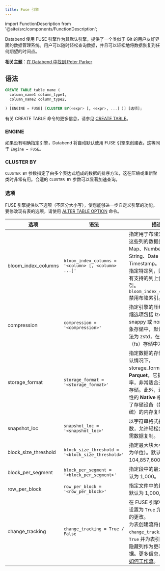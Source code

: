 ```yaml
---
title: Fuse 引擎
---
```

import FunctionDescription from '@site/src/components/FunctionDescription';

<FunctionDescription description="引入或更新：v1.2.223"/>

Databend 使用 FUSE 引擎作为其默认引擎，提供了一个类似于 Git 的用户友好界面的数据管理系统。用户可以随时轻松查询数据，并且可以轻松地将数据恢复到任何期望的时间点。

**相关主题**：[在 Databend 中找到 Peter Parker](https://www.databend.com/blog/time-travel)

## 语法

```sql
CREATE TABLE table_name (
  column_name1 column_type1,
  column_name2 column_type2,
  ...
) [ENGINE = FUSE] [CLUSTER BY(<expr> [, <expr>, ...] )] [选项];
```

有关 CREATE TABLE 命令的更多信息，请参见 [CREATE TABLE](../../10-sql-commands/00-ddl/01-table/10-ddl-create-table.md)。

### ENGINE

如果没有明确指定引擎，Databend 将自动默认使用 FUSE 引擎来创建表，这等同于 `Engine = FUSE`。

### CLUSTER BY

`CLUSTER BY` 参数指定了由多个表达式组成的数据的排序方法，这在压缩或重新聚类时非常有用。合适的 `CLUSTER BY` 参数可以显著加速查询。

### 选项

FUSE 引擎提供以下选项（不区分大小写），使您能够进一步自定义引擎的功能。要修改现有表的选项，请使用 [ALTER TABLE OPTION](../../10-sql-commands/00-ddl/01-table/90-alter-table-option.md) 命令。

| 选项                    | 语法                                                   | 描述                                                                                                                                                                                                                                                                     |
|----------------------   |-----------------------------------------------------   |------------------------------------------------------------------------------------------------------------------------------------------------------------------------------------------------------------------------------------------------------------------------   |
| bloom_index_columns    | `bloom_index_columns = '<column> [, <column> ...]'`    | 指定用于布隆索引的列。这些列的数据类型可以是 Map、Number、String、Date 或 Timestamp。如果没有指定特定列，则默认在所有支持的列上创建布隆索引。`bloom_index_columns=''` 禁用布隆索引。                                                                                      |
| compression            | `compression = '<compression>'`                        | 指定引擎的压缩方法。压缩选项包括 lz4、zstd、snappy 或 none。在对象存储中，默认的压缩方法为 zstd，在文件系统（fs）存储中为 lz4。                                                                                                                                       |
| storage_format         | `storage_format = '<storage_format>'`                  | 指定数据的存储方式。默认情况下，storage_format 设置为 **Parquet**，它提供高压缩率，非常适合云原生对象存储。此外，还支持实验性的 **Native** 格式，优化了存储设备（如文件系统）的内存复制开销。                                                                                     |
| snapshot_loc           | `snapshot_loc = '<snapshot_loc>'`                      | 以字符串格式指定位置参数，允许轻松共享表而无需数据复制。                                                                                                                                                                                                                 |
| block_size_threshold   | `block_size_threshold = '<block_size_threshold>'`      | 指定最大块大小（以字节为单位）。默认为 104,857,600 字节。                                                                                                                                                                                                               |
| block_per_segment      | `block_per_segment = '<block_per_segment>'`            | 指定段中的最大块数。默认为 1,000。                                                                                                                                                                                                                                       |
| row_per_block          | `row_per_block = '<row_per_block>'`                    | 指定文件中的最大行数。默认为 1,000,000。                                                                                                                                                                                                                                 |
| change_tracking        | `change_tracking = True / False`                       | 在 FUSE 引擎中将此选项设置为 `True` 允许跟踪表的更改。<br/>为表创建流将自动将 `change_tracking` 设置为 `True` 并为表引入额外的隐藏列作为更改跟踪元数据。更多信息，请参见 [如何工作流](../../10-sql-commands/00-ddl/04-stream/index.md#how-stream-works)。|